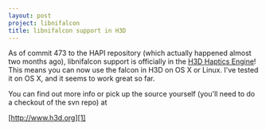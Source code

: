 ```yaml
---
layout: post
project: libnifalcon
title: libnifalcon support in H3D
---
```


As of commit 473 to the HAPI repository (which actually happened almost two months ago), libnifalcon support is officially in the [H3D Haptics Engine][1]! This means you can now use the falcon in H3D on OS X or Linux. I've tested it on OS X, and it seems to work great so far.

You can find out more info or pick up the source yourself (you'll need to do a checkout of the svn repo) at

[http://www.h3d.org][1]

[1]: http://www.h3d.org
